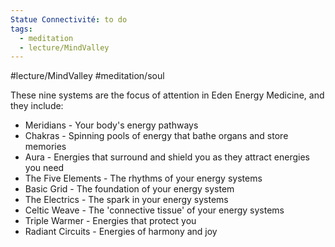 ```yaml
---
Statue Connectivité: to do
tags:
  - meditation
  - lecture/MindValley
---
```


#lecture/MindValley #meditation/soul


These nine systems are the focus of attention in Eden Energy Medicine, and  they include:   
- Meridians - Your body's energy pathways   
- Chakras - Spinning pools of energy that bathe organs and store memories   
- Aura - Energies that surround and shield you as they attract energies you need   
- The Five Elements - The rhythms of your energy systems   
- Basic Grid - The foundation of your energy system 
- The Electrics - The spark in your energy systems   
- Celtic Weave - The 'connective tissue' of your energy systems   
- Triple Warmer - Energies that protect you   
- Radiant Circuits - Energies of harmony and joy


	